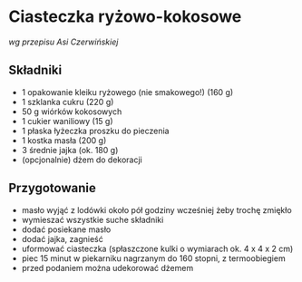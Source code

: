 Ciasteczka ryżowo-kokosowe
==========================

_wg przepisu Asi Czerwińskiej_

Składniki
---------

* 1 opakowanie kleiku ryżowego (nie smakowego!) (160 g)
* 1 szklanka cukru (220 g)
* 50 g wiórków kokosowych
* 1 cukier waniliowy (15 g)
* 1 płaska łyżeczka proszku do pieczenia
* 1 kostka masła (200 g)
* 3 średnie jajka (ok. 180 g)
* (opcjonalnie) dżem do dekoracji

Przygotowanie
-------------

* masło wyjąć z lodówki około pół godziny wcześniej żeby trochę zmiękło
* wymieszać wszystkie suche składniki
* dodać posiekane masło
* dodać jajka, zagnieść
* uformować ciasteczka (spłaszczone kulki o wymiarach ok. 4 x 4 x 2 cm)
* piec 15 minut w piekarniku nagrzanym do 160 stopni, z termoobiegiem
* przed podaniem można udekorować dżemem
